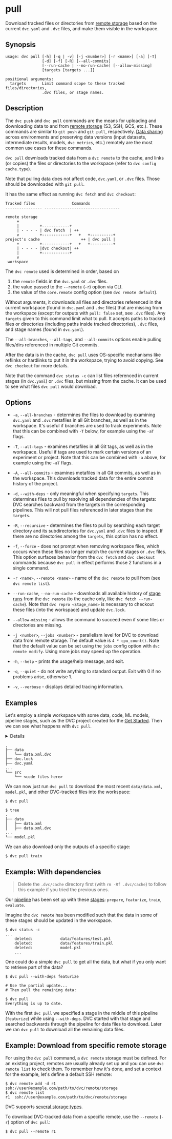 # pull

Download tracked files or directories from [remote storage] based on the current
`dvc.yaml` and `.dvc` files, and make them visible in the
<abbr>workspace</abbr>.

[remote storage]: /doc/user-guide/data-management/remote-storage

## Synopsis

```usage
usage: dvc pull [-h] [-q | -v] [-j <number>] [-r <name>] [-a] [-T]
                [-d] [-f] [-R] [--all-commits]
                [--run-cache | --no-run-cache] [--allow-missing]
                [targets [targets ...]]

positional arguments:
  targets       Limit command scope to these tracked files/directories,
                .dvc files, or stage names.
```

## Description

The `dvc push` and `dvc pull` commands are the means for uploading and
downloading data to and from [remote storage] (S3, SSH, GCS, etc.). These
commands are similar to `git push` and `git pull`, respectively. [Data sharing]
across environments and preserving data versions (input datasets, intermediate
results, models, `dvc metrics`, etc.) remotely are the most common use cases for
these commands.

`dvc pull` downloads tracked data from a `dvc remote` to the <abbr>cache</abbr>,
and links (or copies) the files or directories to the <abbr>workspace</abbr>
(refer to `dvc config cache.type`).

[data sharing]: /doc/start/data-management/data-versioning#storing-and-sharing

<admon type="info">

Note that pulling data does not affect code, `dvc.yaml`, or `.dvc` files. Those
should be downloaded with `git pull`.

</admon>

It has the same effect as running `dvc fetch` and `dvc checkout`:

```
Tracked files                Commands
---------------- ---------------------------------

remote storage
     +
     |         +------------+
     | - - - - | dvc fetch  | ++
     v         +------------+   +   +----------+
project's cache                  ++ | dvc pull |
     +         +------------+   +   +----------+
     | - - - - |dvc checkout| ++
     |         +------------+
     v
 workspace
```

The `dvc remote` used is determined in order, based on

1. the `remote` fields in the `dvc.yaml` or `.dvc` files.
2. the value passed to the `--remote` (`-r`) option via CLI.
3. the value of the `core.remote` config option (see `dvc remote default`).

Without arguments, it downloads all files and directories referenced in the
current workspace (found in `dvc.yaml` and `.dvc` files) that are missing from
the workspace (except for outputs with `pull: false` set, see `.dvc` files). Any
`targets` given to this command limit what to pull. It accepts paths to tracked
files or directories (including paths inside tracked directories), `.dvc` files,
and stage names (found in `dvc.yaml`).

The `--all-branches`, `--all-tags`, and `--all-commits` options enable pulling
files/dirs referenced in multiple Git commits.

After the data is in the <abbr>cache</abbr>, `dvc pull` uses OS-specific
mechanisms like reflinks or hardlinks to put it in the workspace, trying to
avoid copying. See `dvc checkout` for more details.

Note that the command `dvc status -c` can list files referenced in current
stages (in `dvc.yaml`) or `.dvc` files, but missing from the cache. It can be
used to see what files `dvc pull` would download.

## Options

- `-a`, `--all-branches` - determines the files to download by examining
  `dvc.yaml` and `.dvc` metafiles in all Git branches, as well as in the
  workspace. It's useful if branches are used to track experiments. Note that
  this can be combined with `-T` below, for example using the `-aT` flags.

- `-T`, `--all-tags` - examines metafiles in all Git tags, as well as in the
  workspace. Useful if tags are used to mark certain versions of an experiment
  or project. Note that this can be combined with `-a` above, for example using
  the `-aT` flags.

- `-A`, `--all-commits` - examines metafiles in all Git commits, as well as in
  the workspace. This downloads tracked data for the entire commit history of
  the project.

- `-d`, `--with-deps` - only meaningful when specifying `targets`. This
  determines files to pull by resolving all dependencies of the targets: DVC
  searches backward from the targets in the corresponding pipelines. This will
  not pull files referenced in later stages than the `targets`.

- `-R`, `--recursive` - determines the files to pull by searching each target
  directory and its subdirectories for `dvc.yaml` and `.dvc` files to inspect.
  If there are no directories among the `targets`, this option has no effect.

- `-f`, `--force` - does not prompt when removing workspace files, which occurs
  when these files no longer match the current stages or `.dvc` files. This
  option surfaces behavior from the `dvc fetch` and `dvc checkout` commands
  because `dvc pull` in effect performs those 2 functions in a single command.

- `-r <name>`, `--remote <name>` - name of the `dvc remote` to pull from (see
  `dvc remote list`).

- `--run-cache`, `--no-run-cache` - downloads all available history of [stage
  runs] from the `dvc remote` (to the cache only, like `dvc fetch --run-cache`).
  Note that `dvc repro <stage_name>` is necessary to checkout these files (into
  the workspace) and update `dvc.lock`.

- `--allow-missing` - allows the command to succeed even if some files or
  directories are missing.

- `-j <number>`, `--jobs <number>` - parallelism level for DVC to download data
  from remote storage. The default value is `4 * cpu_count()`. Note that the
  default value can be set using the `jobs` config option with
  `dvc remote modify`. Using more jobs may speed up the operation.

- `-h`, `--help` - prints the usage/help message, and exit.

- `-q`, `--quiet` - do not write anything to standard output. Exit with 0 if no
  problems arise, otherwise 1.

- `-v`, `--verbose` - displays detailed tracing information.

[stage runs]: /doc/user-guide/project-structure/internal-files#run-cache

## Examples

Let's employ a simple <abbr>workspace</abbr> with some data, code, ML models,
pipeline stages, such as the <abbr>DVC project</abbr> created for the
[Get Started](/doc/start). Then we can see what happens with `dvc pull`.

<details>

### Click and expand to set up the project

Start by cloning our example repo if you don't already have it:

```cli
$ git clone https://github.com/iterative/example-get-started
$ cd example-get-started
```

</details>

```cli
.
├── data
│   └── data.xml.dvc
├── dvc.lock
├── dvc.yaml
...
└── src
    └── <code files here>
```

We can now just run `dvc pull` to download the most recent `data/data.xml`,
`model.pkl`, and other DVC-tracked files into the <abbr>workspace</abbr>:

```cli
$ dvc pull

$ tree
.
├── data
│   ├── data.xml
│   ├── data.xml.dvc
...
└── model.pkl
```

We can also download only the <abbr>outputs</abbr> of a specific stage:

```cli
$ dvc pull train
```

## Example: With dependencies

> Delete the `.dvc/cache` directory first (with `rm -Rf .dvc/cache`) to follow
> this example if you tried the previous ones.

Our [pipeline](/doc/command-reference/dag) has been set up with these
[stages](/doc/command-reference/run): `prepare`, `featurize`, `train`,
`evaluate`.

Imagine the `dvc remote` has been modified such that the data in some of these
stages should be updated in the <abbr>workspace</abbr>.

```cli
$ dvc status -c
...
	deleted:            data/features/test.pkl
	deleted:            data/features/train.pkl
	deleted:            model.pkl
	...
```

One could do a simple `dvc pull` to get all the data, but what if you only want
to retrieve part of the data?

```cli
$ dvc pull --with-deps featurize

# Use the partial update...
# Then pull the remaining data:

$ dvc pull
Everything is up to date.
```

With the first `dvc pull` we specified a stage in the middle of this pipeline
(`featurize`) while using `--with-deps`. DVC started with that stage and
searched backwards through the pipeline for data files to download. Later we ran
`dvc pull` to download all the remaining data files.

## Example: Download from specific remote storage

For using the `dvc pull` command, a `dvc remote` storage must be defined. For an
existing <abbr>project</abbr>, remotes are usually already set up and you can
use `dvc remote list` to check them. To remember how it's done, and set a
context for the example, let's define a default SSH remote:

```cli
$ dvc remote add -d r1 ssh://user@example.com/path/to/dvc/remote/storage
$ dvc remote list
r1	ssh://user@example.com/path/to/dvc/remote/storage
```

<admon type="info">

DVC supports [several storage types].

[several storage types]:
  /doc/user-guide/data-management/remote-storage#supported-storage-types

</admon>

To download DVC-tracked data from a specific remote, use the `--remote` (`-r`)
option of `dvc pull`:

```cli
$ dvc pull --remote r1
```
